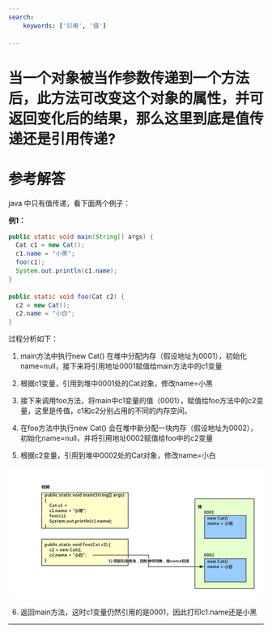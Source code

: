 ```yaml
---
search:
    keywords: ['引用', '值']

---
```


# 当一个对象被当作参数传递到一个方法后，此方法可改变这个对象的属性，并可返回变化后的结果，那么这里到底是值传递还是引用传递? 

# 参考解答

java 中只有值传递，看下面两个例子：

**例1：**

```java
public static void main(String[] args) {
  Cat c1 = new Cat();
  c1.name = "小黑";
  foo(c1);
  System.out.println(c1.name);
}

public static void foo(Cat c2) {
  c2 = new Cat();
  c2.name = "小白";
}
```


过程分析如下：

1. main方法中执行new Cat() 在堆中分配内存（假设地址为0001），初始化name=null，接下来将引用地址0001赋值给main方法中的c1变量

2. 根据c1变量，引用到堆中0001处的Cat对象，修改name=小黑

3. 接下来调用foo方法，将main中c1变量的值（0001），赋值给foo方法中的c2变量，这里是传值，c1和c2分别占用的不同的内存空间。

4. 在foo方法中执行new Cat() 会在堆中新分配一块内存（假设地址为0002），初始化name=null，并将引用地址0002赋值给foo中的c2变量

5. 根据c2变量，引用到堆中0002处的Cat对象，修改name=小白

![](/assets/passbyvalue.png)


6. 返回main方法，这时c1变量仍然引用的是0001，因此打印c1.name还是小黑

---

